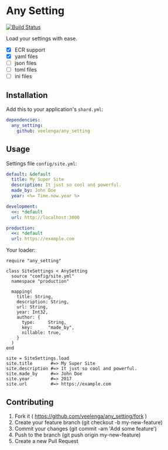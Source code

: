 # Any Setting
[![Build Status](https://travis-ci.org/veelenga/any_setting.svg?branch=master)](https://travis-ci.org/veelenga/any_setting)

Load your settings with ease.

* [x] ECR support
* [x] yaml files
* [ ] json files
* [ ] toml files
* [ ] ini files

## Installation

Add this to your application's `shard.yml`:

```yaml
dependencies:
  any_setting:
    github: veelenga/any_setting
```

## Usage

Settings file `config/site.yml`:

```yml
default: &default
  title: My Super Site
  description: It just so cool and powerful.
  made_by: John Doe
  year: <%= Time.now.year %>

development:
  <<: *default
  url: http://localhost:3000

production:
  <<: *default
  url: https://example.com
```

Your loader:

```crystal
require "any_setting"

class SiteSettings < AnySetting
  source "config/site.yml"
  namespace "production"

  mapping(
    title: String,
    description: String,
    url: String,
    year: Int32,
    author: {
      type:     String,
      key:      "made_by",
      nillable: true,
    }
  )
end

site = SiteSettings.load
site.title       #=> My Super Site
site.description #=> It just so cool and powerful.
site.made_by     #=> John Doe
site.year        #=> 2017
site.url         #=> https://example.com

```

## Contributing

1. Fork it ( https://github.com/veelenga/any_setting/fork )
2. Create your feature branch (git checkout -b my-new-feature)
3. Commit your changes (git commit -am 'Add some feature')
4. Push to the branch (git push origin my-new-feature)
5. Create a new Pull Request
